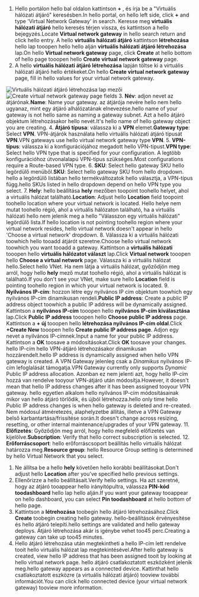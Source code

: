 1. <span data-ttu-id="98f7a-101">Hello portálon hello bal oldalon kattintson  **+**  , és írja be a "Virtuális hálózati átjáró" keresésben.</span><span class="sxs-lookup"><span data-stu-id="98f7a-101">In hello portal, on hello left side, click **+** and type 'Virtual Network Gateway' in search.</span></span> <span data-ttu-id="98f7a-102">Keresse meg **virtuális hálózati átjáró** hello keresés térjen vissza, és kattintson a hello bejegyzés.</span><span class="sxs-lookup"><span data-stu-id="98f7a-102">Locate **Virtual network gateway** in hello search return and click hello entry.</span></span> <span data-ttu-id="98f7a-103">A hello **virtuális hálózati átjáró** kattintson **létrehozása** hello lap tooopen hello hello alján **virtuális hálózati átjáró létrehozása** lap.</span><span class="sxs-lookup"><span data-stu-id="98f7a-103">On hello **Virtual network gateway** page, click **Create** at hello bottom of hello page tooopen hello **Create virtual network gateway** page.</span></span>
2. <span data-ttu-id="98f7a-104">A hello **virtuális hálózati átjáró létrehozása** lapján töltse ki a virtuális hálózati átjáró hello értékeket.</span><span class="sxs-lookup"><span data-stu-id="98f7a-104">On hello **Create virtual network gateway** page, fill in hello values for your virtual network gateway.</span></span>

  <span data-ttu-id="98f7a-105">![Virtuális hálózati átjáró létrehozása lap mezői](./media/vpn-gateway-add-gw-rm-portal-include/gw.png "Virtuális hálózati átjáró létrehozása lap mezői")</span><span class="sxs-lookup"><span data-stu-id="98f7a-105">![Create virtual network gateway page fields](./media/vpn-gateway-add-gw-rm-portal-include/gw.png "Create virtual network gateway page fields")</span></span>
3. <span data-ttu-id="98f7a-106">**Név**: adjon nevet az átjárónak.</span><span class="sxs-lookup"><span data-stu-id="98f7a-106">**Name**: Name your gateway.</span></span> <span data-ttu-id="98f7a-107">az átjárója nevére hello nem hello ugyanaz, mint egy átjáró alhálózatának elnevezése.</span><span class="sxs-lookup"><span data-stu-id="98f7a-107">hello name of your gateway is not hello same as naming a gateway subnet.</span></span> <span data-ttu-id="98f7a-108">Azt a hello átjáró objektum létrehozásakor hello nevét.</span><span class="sxs-lookup"><span data-stu-id="98f7a-108">It's hello name of hello gateway object you are creating.</span></span>
4. <span data-ttu-id="98f7a-109">**Átjáró típusa**: válassza ki a **VPN** elemet.</span><span class="sxs-lookup"><span data-stu-id="98f7a-109">**Gateway type**: Select **VPN**.</span></span> <span data-ttu-id="98f7a-110">VPN-átjárók használata hello virtuális hálózati átjáró típusát **VPN**.</span><span class="sxs-lookup"><span data-stu-id="98f7a-110">VPN gateways use hello virtual network gateway type **VPN**.</span></span>
5. <span data-ttu-id="98f7a-111">**VPN-típus**: válassza ki a konfigurációjához megadott hello VPN-típust.</span><span class="sxs-lookup"><span data-stu-id="98f7a-111">**VPN type**: Select hello VPN type that is specified for your configuration.</span></span> <span data-ttu-id="98f7a-112">A legtöbb konfigurációhoz útvonalalapú VPN-típus szükséges.</span><span class="sxs-lookup"><span data-stu-id="98f7a-112">Most configurations require a Route-based VPN type.</span></span>
6. <span data-ttu-id="98f7a-113">**SKU**: Select hello gateway SKU hello legördülő menüből.</span><span class="sxs-lookup"><span data-stu-id="98f7a-113">**SKU**: Select hello gateway SKU from hello dropdown.</span></span> <span data-ttu-id="98f7a-114">hello a legördülő listában hello termékváltozatok hello választja, a VPN-típus függ.</span><span class="sxs-lookup"><span data-stu-id="98f7a-114">hello SKUs listed in hello dropdown depend on hello VPN type you select.</span></span>
7. <span data-ttu-id="98f7a-115">**Hely**: hello beállítása **hely** mezőben toopoint toohello helyet, ahol a virtuális hálózat található.</span><span class="sxs-lookup"><span data-stu-id="98f7a-115">**Location**: Adjust hello **Location** field toopoint toohello location where your virtual network is located.</span></span> <span data-ttu-id="98f7a-116">Hello helye nem mutat toohello régió, ahol a virtuális hálózaton található, ha a virtuális hálózati hello nem jelenik meg a hello "Válasszon egy virtuális hálózati" legördülő lista.</span><span class="sxs-lookup"><span data-stu-id="98f7a-116">If hello location is not pointing toohello region where your virtual network resides, hello virtual network doesn't appear in hello 'Choose a virtual network' dropdown.</span></span>
8. <span data-ttu-id="98f7a-117">Válassza ki a virtuális hálózati toowhich hello tooadd átjárót szeretne.</span><span class="sxs-lookup"><span data-stu-id="98f7a-117">Choose hello virtual network toowhich you want tooadd a gateway.</span></span> <span data-ttu-id="98f7a-118">Kattintson a **virtuális hálózati** tooopen hello **virtuális hálózatot választ** lap.</span><span class="sxs-lookup"><span data-stu-id="98f7a-118">Click **Virtual network** tooopen hello **Choose a virtual network** page.</span></span> <span data-ttu-id="98f7a-119">Válassza ki a virtuális hálózat hello.</span><span class="sxs-lookup"><span data-stu-id="98f7a-119">Select hello VNet.</span></span> <span data-ttu-id="98f7a-120">Ha nem látja a virtuális hálózat, győződjön meg arról, hogy hello **hely** mező mutat toohello régió, ahol a virtuális hálózat is található.</span><span class="sxs-lookup"><span data-stu-id="98f7a-120">If you don't see your VNet, make sure hello **Location** field is pointing toohello region in which your virtual network is located.</span></span>
9. <span data-ttu-id="98f7a-121">**Nyilvános IP-cím**: hozzon létre egy nyilvános IP cím objektum toowhich egy nyilvános IP-cím dinamikusan rendeli.</span><span class="sxs-lookup"><span data-stu-id="98f7a-121">**Public IP address**: Create a public IP address object toowhich a public IP address will be dynamically assigned.</span></span> <span data-ttu-id="98f7a-122">Kattintson a **nyilvános IP-cím** tooopen hello **nyilvános IP-cím kiválasztása** lap.</span><span class="sxs-lookup"><span data-stu-id="98f7a-122">Click **Public IP address** tooopen hello **Choose public IP address** page.</span></span> <span data-ttu-id="98f7a-123">Kattintson a **+ új** tooopen hello **létrehozása nyilvános IP-cím oldal**.</span><span class="sxs-lookup"><span data-stu-id="98f7a-123">Click **+Create New** tooopen hello **Create public IP address page**.</span></span> <span data-ttu-id="98f7a-124">Adjon egy nevet a nyilvános IP-címnek.</span><span class="sxs-lookup"><span data-stu-id="98f7a-124">Input a name for your public IP address.</span></span> <span data-ttu-id="98f7a-125">Kattintson a **OK** toosave a módosításokat.</span><span class="sxs-lookup"><span data-stu-id="98f7a-125">Click **OK** toosave your changes.</span></span> <span data-ttu-id="98f7a-126">hello IP-cím hello VPN-átjáró létrehozásakor dinamikusan hozzárendelt.</span><span class="sxs-lookup"><span data-stu-id="98f7a-126">hello IP address is dynamically assigned when hello VPN gateway is created.</span></span> <span data-ttu-id="98f7a-127">A VPN Gateway jelenleg csak a *Dinamikus* nyilvános IP-cím lefoglalását támogatja.</span><span class="sxs-lookup"><span data-stu-id="98f7a-127">VPN Gateway currently only supports *Dynamic* Public IP address allocation.</span></span> <span data-ttu-id="98f7a-128">Azonban ez nem jelenti azt, hogy hello IP-cím hozzá van rendelve tooyour VPN-átjáró után módosítja.</span><span class="sxs-lookup"><span data-stu-id="98f7a-128">However, it doesn't mean that hello IP address changes after it has been assigned tooyour VPN gateway.</span></span> <span data-ttu-id="98f7a-129">hello egyetlen alkalom hello nyilvános IP-cím módosításainak mikor van hello átjáró törlődik, és újból létrehozza.</span><span class="sxs-lookup"><span data-stu-id="98f7a-129">hello only time hello Public IP address changes is when hello gateway is deleted and re-created.</span></span> <span data-ttu-id="98f7a-130">Nem módosul átméretezés, alaphelyzetbe állítás, illetve a VPN Gateway belső karbantartása/frissítése során.</span><span class="sxs-lookup"><span data-stu-id="98f7a-130">It doesn't change across resizing, resetting, or other internal maintenance/upgrades of your VPN gateway.</span></span>
11. <span data-ttu-id="98f7a-131">**Előfizetés**: Győződjön meg arról, hogy hello megfelelő előfizetés van kijelölve.</span><span class="sxs-lookup"><span data-stu-id="98f7a-131">**Subscription**: Verify that hello correct subscription is selected.</span></span>
12. <span data-ttu-id="98f7a-132">**Erőforráscsoport**: hello erőforráscsoport beállítás hello virtuális hálózat határozza meg.</span><span class="sxs-lookup"><span data-stu-id="98f7a-132">**Resource group**: hello Resource Group setting is determined by hello Virtual Network that you select.</span></span>
1. <span data-ttu-id="98f7a-133">Ne állítsa be a hello **hely** követően hello korábbi beállításokat.</span><span class="sxs-lookup"><span data-stu-id="98f7a-133">Don't adjust hello **Location** after you've specified hello previous settings.</span></span>
2. <span data-ttu-id="98f7a-134">Ellenőrizze a hello beállításait.</span><span class="sxs-lookup"><span data-stu-id="98f7a-134">Verify hello settings.</span></span> <span data-ttu-id="98f7a-135">Ha azt szeretné, hogy az átjáró tooappear hello irányítópultra, válassza **PIN-kód toodashboard** hello lap hello alján.</span><span class="sxs-lookup"><span data-stu-id="98f7a-135">If you want your gateway tooappear on hello dashboard, you can select **Pin toodashboard** at hello bottom of hello page.</span></span>
3. <span data-ttu-id="98f7a-136">Kattintson a **létrehozása** toobegin hello átjáró létrehozásához.</span><span class="sxs-lookup"><span data-stu-id="98f7a-136">Click **Create** toobegin creating hello gateway.</span></span> <span data-ttu-id="98f7a-137">hello-beállítások érvényesítése és hello átjáró telepíti.</span><span class="sxs-lookup"><span data-stu-id="98f7a-137">hello settings are validated and hello gateway deploys.</span></span> <span data-ttu-id="98f7a-138">Átjáró létrehozása akár is igénybe vehet too45 perc.</span><span class="sxs-lookup"><span data-stu-id="98f7a-138">Creating a gateway can take up too45 minutes.</span></span>
4. <span data-ttu-id="98f7a-139">Hello átjáró létrehozása után megtekintheti a hello IP-cím lett rendelve tooit hello virtuális hálózat lap megtekintésével.</span><span class="sxs-lookup"><span data-stu-id="98f7a-139">After hello gateway is created, view hello IP address that has been assigned tooit by looking at hello virtual network page.</span></span> <span data-ttu-id="98f7a-140">hello átjáró csatlakoztatott eszközként jelenik meg.</span><span class="sxs-lookup"><span data-stu-id="98f7a-140">hello gateway appears as a connected device.</span></span> <span data-ttu-id="98f7a-141">Kattinthat hello csatlakoztatott eszközre (a virtuális hálózati átjáró) tooview további információt.</span><span class="sxs-lookup"><span data-stu-id="98f7a-141">You can click hello connected device (your virtual network gateway) tooview more information.</span></span>

